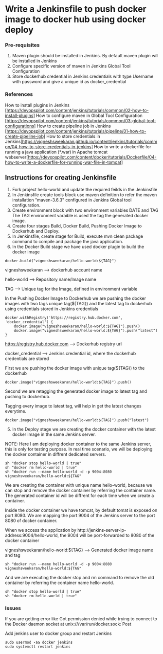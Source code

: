 # Write a Jenkinsfile to push docker image to docker hub using docker deploy

### Pre-requisites
1. Maven plugin should be installed in Jenkins. By default maven plugin will be installed in Jenkins
2. Configure specific version of maven in Jenkins Global Tool Configuration
3. Store dockerhub credential in Jenkins credentials with type Username with password and give a unique id as docker_credential

### References
How to install plugins in Jenkins [https://devopspilot.com/content/jenkins/tutorials/common/02-how-to-install-plugins]
How to configure maven in Global Tool Configuration [https://devopspilot.com/content/jenkins/tutorials/common/03-global-tool-configurations]
How to create pipeline job in Jenkins [https://devopspilot.com/content/jenkins/tutorials/pipeline/01-how-to-create-pipeline-job]
How to store credentials in Jenkins[https://vigneshsweekaran.github.io/content/jenkins/tutorials/common/04-how-to-store-credentials-in-jenkins]
How to write a dockerfile for running a java application (*.war) in Apache tomcat webserver[https://devopspilot.com/content/docker/tutorials/Dockerfile/04-how-to-write-a-dockerfile-for-running-war-file-in-tomcat]

## Instructions for creating Jenkinsfile

1. Fork project hello-world and update the required feilds in the Jenkinsfile
2. In Jenkinsfile create tools block use maven definition to refer the maven installation "maven-3.6.3" configured in Jenkins Global tool configuration.
3. Create environment block with two environment variables DATE and TAG The TAG environment varaible is used the tag the generated docker image. 
4. Create four stages Build, Docker Build, Pushing Docker Image to Dockerhub and Deploy.
5. In Jenkinsfile, create stage for Build, execute  mvn clean package command to compile and package the java application.
6. In the Docker Build stage we have used docker plugin to build the docker image

```
docker.build("vigneshsweekaran/hello-world:${TAG}")

```
vigneshsweekaran –> dockerhub account name

hello-world –> Repository name/Image name

TAG –> Unique tag for the Image, defined in environment variable

In the Pushing Docker Image to Dockerhub we are pushing the docker images with two tags unique tag(${TAG}) and the latest tag to dockerhub using credentials stored in Jenkins credentials

```
docker.withRegistry('https://registry.hub.docker.com', 'docker_credential') {
    docker.image("vigneshsweekaran/hello-world:${TAG}").push()
    docker.image("vigneshsweekaran/hello-world:${TAG}").push("latest")
}
```
https://registry.hub.docker.com –> Dockerhub registry url

docker_credential –> Jenkins credential id, where the dockerhub credentials are stored

First we are pushing the docker image with unique tag(${TAG}) to the dockerhub

```
docker.image("vigneshsweekaran/hello-world:${TAG}").push()

```

Second we are retagging the generated docker image to latest tag and pushing to dockerhub.

Tagging every image to latest tag, will help in get the latest changes everytime.

```
docker.image("vigneshsweekaran/hello-world:${TAG}").push("latest")
```

5. In the Deploy stage we are creating the docker container with the latest docker image in the same Jenkins server.

NOTE: Here I am deploying docker container to the same Jenkins server, this is only for testing purpose. In real time scenario, we will be deploying the docker container in diffrent dedicated servers.

```
sh "docker stop hello-world | true"
sh "docker rm hello-world | true"
sh "docker run --name hello-world -d -p 9004:8080 vigneshsweekaran/hello-world:${TAG"
```


We are creating the container with unique name hello-world, because we can stop and remove the docker container by referring the container name. The generated container id will be diffrent for each time when we create a container.

Inside the docker container we have tomcat, by default tomat is exposed on port 8080. We are mapping the port 9004 of the Jenkins server to the port 8080 of docker container.

When we access the application by http://jenkins-server-ip-address:9004/hello-world, the 9004 will be port-forwarded to 8080 of the docker container

vigneshsweekaran/hello-world:${TAG} –> Generated docker image name and tag

```
sh "docker run --name hello-world -d -p 9004:8080 vigneshsweekaran/hello-world:${TAG"
```

And we are executing the docker stop and rm command to remove the old container by referring the container name hello-world.

```
sh "docker stop hello-world | true"
sh "docker rm hello-world | true"
```

### Issues

If you are getting error like Got permission denied while trying to connect to the Docker daemon socket at unix:///var/run/docker.sock: Post

Add jenkins user to docker group and restart Jenkins

```
sudo usermod -aG docker jenkins
sudo systemctl restart jenkins

```